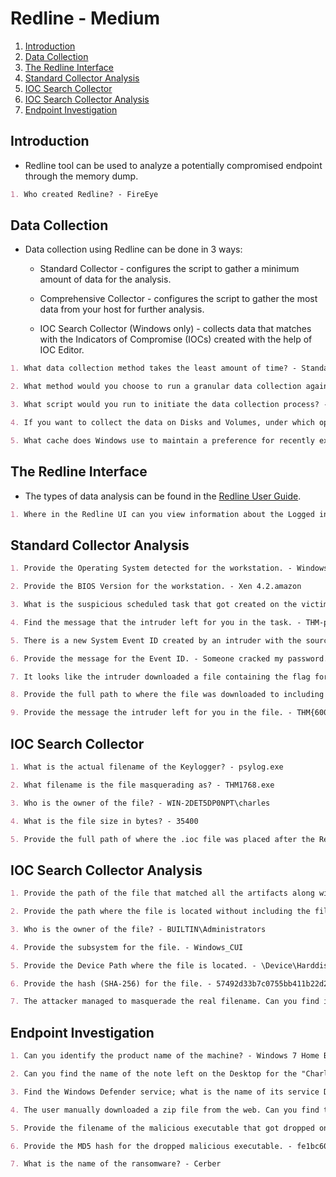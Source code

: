 # Redline - Medium

1. [Introduction](#introduction)
2. [Data Collection](#data-collection)
3. [The Redline Interface](#the-redline-interface)
4. [Standard Collector Analysis](#standard-collector-analysis)
5. [IOC Search Collector](#ioc-search-collector)
6. [IOC Search Collector Analysis](#ioc-search-collector-analysis)
7. [Endpoint Investigation](#endpoint-investigation)

## Introduction

* Redline tool can be used to analyze a potentially compromised endpoint through the memory dump.

```markdown
1. Who created Redline? - FireEye
```

## Data Collection

* Data collection using Redline can be done in 3 ways:

  * Standard Collector - configures the script to gather a minimum amount of data for the analysis.

  * Comprehensive Collector - configures the script to gather the most data from your host for further analysis.

  * IOC Search Collector (Windows only) - collects data that matches with the Indicators of Compromise (IOCs) created with the help of IOC Editor.

```markdown
1. What data collection method takes the least amount of time? - Standard Collector

2. What method would you choose to run a granular data collection against the known indicators? - IOC Search Collector

3. What script would you run to initiate the data collection process? - RunRedlineAudit.bat

4. If you want to collect the data on Disks and Volumes, under which option can you find it? - Disk Enumeration

5. What cache does Windows use to maintain a preference for recently executed code? - Prefetch
```

## The Redline Interface

* The types of data analysis can be found in the [Redline User Guide](https://www.fireeye.com/content/dam/fireeye-www/services/freeware/ug-redline.pdf).

```markdown
1. Where in the Redline UI can you view information about the Logged in User? - System Information
```

## Standard Collector Analysis

```markdown
1. Provide the Operating System detected for the workstation. - Windows Server 2019 Standard 17763

2. Provide the BIOS Version for the workstation. - Xen 4.2.amazon

3. What is the suspicious scheduled task that got created on the victim's computer? - MSOfficeUpdateFa.ke

4. Find the message that the intruder left for you in the task. - THM-p3R5IStENCe-m3Chani$m

5. There is a new System Event ID created by an intruder with the source name "THM-Redline-User" and the Type "ERROR". Find the Event ID #. - 546

6. Provide the message for the Event ID. - Someone cracked my password. Now I need to rename my puppy-++-

7. It looks like the intruder downloaded a file containing the flag for Question 8. Provide the full URL of the website. - https://wormhole.app/download-stream/gI9vQtChjyYAmZ8Ody0AuA

8. Provide the full path to where the file was downloaded to including the filename. - C:\Program Files (x86)\Windows Mail\SomeMailFolder\flag.txt

9. Provide the message the intruder left for you in the file. - THM{600D-C@7cH-My-FR1EnD}
```

## IOC Search Collector

```markdown
1. What is the actual filename of the Keylogger? - psylog.exe

2. What filename is the file masquerading as? - THM1768.exe

3. Who is the owner of the file? - WIN-2DET5DP0NPT\charles

4. What is the file size in bytes? - 35400

5. Provide the full path of where the .ioc file was placed after the Redline analysis. - C:\Users\charles\Desktop\Keylogger-IOCSearch\IOCs\keylogger.ioc
```

## IOC Search Collector Analysis

```markdown
1. Provide the path of the file that matched all the artifacts along with the filename. - C:\Users\Administrator\AppData\Local\Temp\8eJv8w2id6IqN85dfC.exe

2. Provide the path where the file is located without including the filename. - C:\Users\Administrator\AppData\Local\Temp\

3. Who is the owner of the file? - BUILTIN\Administrators

4. Provide the subsystem for the file. - Windows_CUI

5. Provide the Device Path where the file is located. - \Device\HarddiskVolume2

6. Provide the hash (SHA-256) for the file. - 57492d33b7c0755bb411b22d2dfdfdf088cbbfcd010e30dd8d425d5fe66adff4

7. The attacker managed to masquerade the real filename. Can you find it having the hash in your arsenal? - PsExec.exe
```

## Endpoint Investigation

```markdown
1. Can you identify the product name of the machine? - Windows 7 Home Basic

2. Can you find the name of the note left on the Desktop for the "Charles"? - _R_E_A_D___T_H_I_S___AJYG1O_.txt

3. Find the Windows Defender service; what is the name of its service DLL? - MpSvc.dll

4. The user manually downloaded a zip file from the web. Can you find the filename? - eb5489216d4361f9e3650e6a6332f7ee21b0bc9f3f3a4018c69733949be1d481.zip

5. Provide the filename of the malicious executable that got dropped on the user's Desktop. - Endermanch@Cerber5.exe

6. Provide the MD5 hash for the dropped malicious executable. - fe1bc60a95b2c2d77cd5d232296a7fa4

7. What is the name of the ransomware? - Cerber
```
